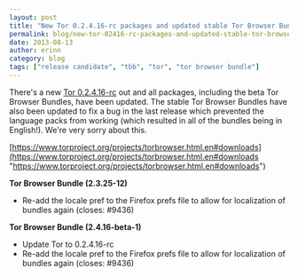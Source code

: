 ```yaml
---
layout: post
title: "New Tor 0.2.4.16-rc packages and updated stable Tor Browser Bundles"
permalink: blog/new-tor-02416-rc-packages-and-updated-stable-tor-browser-bundles
date: 2013-08-13
author: erinn
category: blog
tags: ["release candidate", "tbb", "tor", "tor browser bundle"]
---
```


There's a new [Tor 0.2.4.16-rc](https://lists.torproject.org/pipermail/tor-talk/2013-August/029344.html) out and all packages, including the beta Tor Browser Bundles, have been updated. The stable Tor Browser Bundles have also been updated to fix a bug in the last release which prevented the language packs from working (which resulted in all of the bundles being in English!). We're very sorry about this.

[https://www.torproject.org/projects/torbrowser.html.en#downloads](https://www.torproject.org/projects/torbrowser.html.en#downloads "https://www.torproject.org/projects/torbrowser.html.en#downloads")

**Tor Browser Bundle (2.3.25-12)**

- Re-add the locale pref to the Firefox prefs file to allow for localization
 of bundles again (closes: #9436)

**Tor Browser Bundle (2.4.16-beta-1)**

- Update Tor to 0.2.4.16-rc
- Re-add the locale pref to the Firefox prefs file to allow for localization
 of bundles again (closes: #9436)

